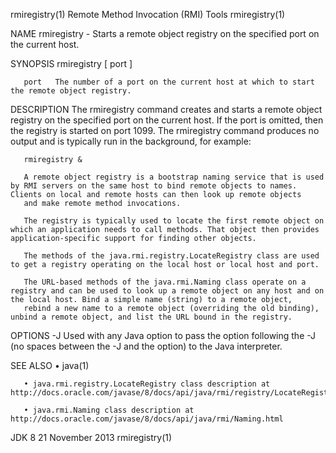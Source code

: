 rmiregistry(1)                                                                       Remote Method Invocation (RMI) Tools                                                                      rmiregistry(1)

NAME
       rmiregistry - Starts a remote object registry on the specified port on the current host.

SYNOPSIS
       rmiregistry [ port ]

       port   The number of a port on the current host at which to start the remote object registry.

DESCRIPTION
       The rmiregistry command creates and starts a remote object registry on the specified port on the current host. If the port is omitted, then the registry is started on port 1099. The rmiregistry
       command produces no output and is typically run in the background, for example:

       rmiregistry &

       A remote object registry is a bootstrap naming service that is used by RMI servers on the same host to bind remote objects to names. Clients on local and remote hosts can then look up remote objects
       and make remote method invocations.

       The registry is typically used to locate the first remote object on which an application needs to call methods. That object then provides application-specific support for finding other objects.

       The methods of the java.rmi.registry.LocateRegistry class are used to get a registry operating on the local host or local host and port.

       The URL-based methods of the java.rmi.Naming class operate on a registry and can be used to look up a remote object on any host and on the local host. Bind a simple name (string) to a remote object,
       rebind a new name to a remote object (overriding the old binding), unbind a remote object, and list the URL bound in the registry.

OPTIONS
       -J
              Used with any Java option to pass the option following the -J (no spaces between the -J and the option) to the Java interpreter.

SEE ALSO
       • java(1)

       • java.rmi.registry.LocateRegistry class description at http://docs.oracle.com/javase/8/docs/api/java/rmi/registry/LocateRegistry.html

       • java.rmi.Naming class description at http://docs.oracle.com/javase/8/docs/api/java/rmi/Naming.html

JDK 8                                                                                          21 November 2013                                                                                rmiregistry(1)
